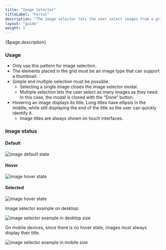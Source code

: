 ```yaml
---
title: "Image Selector"
titleLabel: "Portal"
description: "The image selector lets the user select images from a grid, prioritizing over other metadata."
layout: "guide"
weight: 1
---
```


<div class="page-description">{$page.description}</div>

### Usage

* Only use this pattern for image selection.
* The elements placed in the grid must be an image type that can support a thumbnail.
* Simple and multiple selection must be possible.
    * Selecting a single image closes the image selector modal.
    * Multiple selection lets the user select as many images as they need. In this case, the modal is closed with the “Done” button.
* Hovering an image displays its title. Long titles have ellipsis in the middle, while still displaying the end of the title so the user can quickly identify it.
    * Image titles are always shown on touch interfaces.


### Image status

#### Default

![image default state](../../../images/ImageSelectorImageDefault.jpg)

#### Hover

![image hover state](../../../images/ImageSelectorImageHover.jpg)

#### Selected

![image hover state](../../../images/ImageSelectorImageSelected.jpg)

Image selector example on desktop:

![image selector example in desktop size](../../../images/ImageSelector.jpg)

On mobile devices, since there is no hover state, images must always display their title.

![image selector example in mobile size](../../../images/ImageSelectorMobile.jpg)


